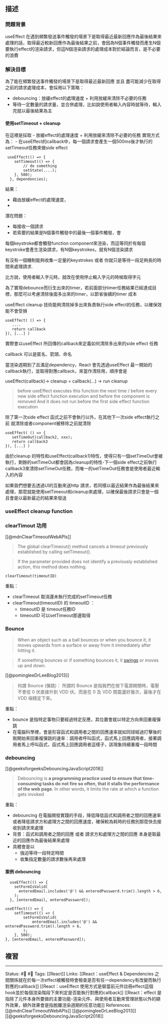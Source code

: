 ## 描述


### 問題背景

useEffect 在遇到頻繁發送事件觸發的場景下是取得最近最新回應作為最後結果來處理的話，取得最近較新回應作為最後結果之前，會因為N個事件觸發而產生N個要執行effect的渲染請求，但這N個渲染請求的處理成本對於結論而言，是不必要的浪費


### 解決目標
為了能在頻繁發送事件觸發的場景下是取得最近最新回應 並且 盡可能減少在取得之前的請求處理成本，會採用以下策略：
- debouncing：放緩effect的處理速度 + 利用放緩來清除不必要的任務
- 等待一定數量的請求量，並合併處理，比如說使用者輸入內容時就等待，輸入完就以最後結果為主

#### 使用setTimeout + cleanup
在這裡是採取
	-  放緩effect的處理速度 + 利用放緩來清除不必要的任務
實現方式為：
	- 在useEffect的callback中，每一個請求會產生一個500ms後才執行的setTimeout任務來做side effect


```
 useEffect(() => {
    setTimeout(() => {
	    // do something
	    setState(....);
    }, 500);
  }, dependencies);
```

結果：
- 藉由放緩effect的處理速度，
- 

潛在問題：
- 每接收一個請求
- 若索要的結果是N個事件觸發中的最後一個事件觸發，會



每個keystroke都會觸發function component來渲染，而這等同於有每個keystroke會產生渲染請求，有N個keystrokes，就有N個渲染請求

  

有沒有一個機制能夠收集一定量的keystrokes 或者 你就只是等待一段足夠長的時間來處理請求.

  

比方說，使用者輸入字元時，就改在使用停止輸入字元的時候取得字元


為了實現debounce而衍生出來的timer，若前面部分timer任務結果已經達成目標，那麼可以考慮清除後面多出來的timer，以節省後續的timer 成本

  

useEffect cleanup 技術能夠清除掉多出來負責執行side effect的任務，以確保效能不會受損

```
useEffect( () => {
   ....
   return callback
}), [...] )
```


實際會以useEffect 所回傳的callback來定義如何清除多出來的side effect 任務

callback 可以是匿名、箭頭、命名

  

當渲染週期到了且滿足dependency，React 會先透過useEffect 最一開始的callback執行，並取得對應callback，來當作清除用，順序會是

useEffect(callback)-> cleanup = callback(...) -> run cleanup

> before useEffect executes this function the next time / before every new side effect function execution and before the component is removed And it does not run before the first side effect function execution

  

除了第一次side effect 函式之前不會執行以外，在其他下一次side effect執行之前 就清除或者component被移除之前就清除









```
useEffect( () => {
   setTimeOut(callback2, xxx);
   return callback3
}), [...] )

```

  

由於cleanup 的特性和useEffect(callback1)特性，使得只有一個setTimeOut會被執行，剩餘的setTimeOut都會因為cleanup的特性-下一個side effect之前執行callback3來清除setTimeOut任務，而唯一的setTimeOut任務會是使用者最近輸入的內容


如果我們想要去透過UI的互動來送http 請求，若同樣以最近結果作為最後結果來處理，那麼就能使用setTimeout和cleanup來處理，以確保最後請求只會是一個且會是以最新最近的結果來發送

### useEffect cleanup function


### clearTimout 功用

[[@mdnClearTimeoutWebAPIs]]
>  The global clearTimeout() method cancels a timeout previously established by calling setTimeout().

> If the parameter provided does not identify a previously established action, this method does nothing. 

```
clearTimeout(timeoutID)
```


重點：
- clearTimeout 取消還未執行完成的setTimeout任務
- clearTimeout(timeoutID) 的 timeoutID ：
	- timeoutID 是 timeout任務ID
	- timeoutID 可以setTimeout那邊取得

### Bounce
>  When an object such as a ball bounces or when you bounce it, it moves upwards from a surface or away from it immediately after hitting it. 


> If something bounces or if something bounces it, it [swings](https://www.collinsdictionary.com/dictionary/english/swing "Definition of swings") or moves up and down.

[[@pomingleeDrLeeBlog2013]]
> 何謂 Bounce (彈跳)：   所謂的 Bounce 是指我們在按下電源開關時，電壓不會從 0 伏直接升到 VDD 伏。而是在 0 及 VDD 間震盪好幾次，最後才在 VDD 端穩定下來。

重點：
- bounce 是指特定事物只要經過特定反應，其位置會就以特定方向來回重複彈跳
- 在電腦科學裡，會是形容函式和調用者之間的回應速率就如同球經過打擊後的剛開始來回重複彈跳的速率：調用者呼叫函式，函式馬上回應調用者，接著調用者馬上呼叫函式，函式馬上回應調用者這樣子，該現象持續重複一段時間

### debouncing
[[@geeksforgeeksDebouncingJavaScript2018]]

> Debouncing is **a programming practice used to ensure that time-consuming tasks do not fire so often, that it stalls the performance of the web page**. In other words, it limits the rate at which a function gets invoked


重點：
- debouncing 在電腦開發實踐的手段，降低降低函式和調用者之間的回應速率或者降低請求方和處理方之間的回應速度，確保較為耗時的任務別那麼快去接收到請求來處理
- 背景：函式和調用者之間的回應 或者 請求方和處理方之間的回應 本身是取最近的回應作為最後結果來處理
- 具體會是以
	- 強迫等待一段特定時間
	- 收集指定數量的請求數後再來處理


#### 案例 debouncing

```
  useEffect(() => {
    setFormIsValid(
      enteredEmail.includes('@') && enteredPassword.trim().length > 6,
    );
  }, [enteredEmail, enteredPassword]);
```


```
useEffect(() => {
	setTimeout(() => {
		setFormIsValid(
			enteredEmail.includes('@') && enteredPassword.trim().length > 6,
		);
	}, 500);
}, [enteredEmail, enteredPassword]);
```



## 複習

---
Status: #🌱 #📓 
Tags:
[[React]]
Links:
[[React：useEffect & Dependencies 之間關係就在於每一次effect被觸發時會檢查是否有任一dependency有改變而執行對應的callback]]
[[React：useEffect 使用方式是替當前元件註冊effect這個hook並於每個渲染階段下來判定是否能執行對應的callback]]
[[React：effect 是指除了元件本身所要做的主要功能-渲染元件、與使用者互動來管理狀態以外的額外效果，額外效果會是指脫離渲染週期的任意功能]]
References:
[[@mdnClearTimeoutWebAPIs]]
[[@pomingleeDrLeeBlog2013]]
[[@geeksforgeeksDebouncingJavaScript2018]]